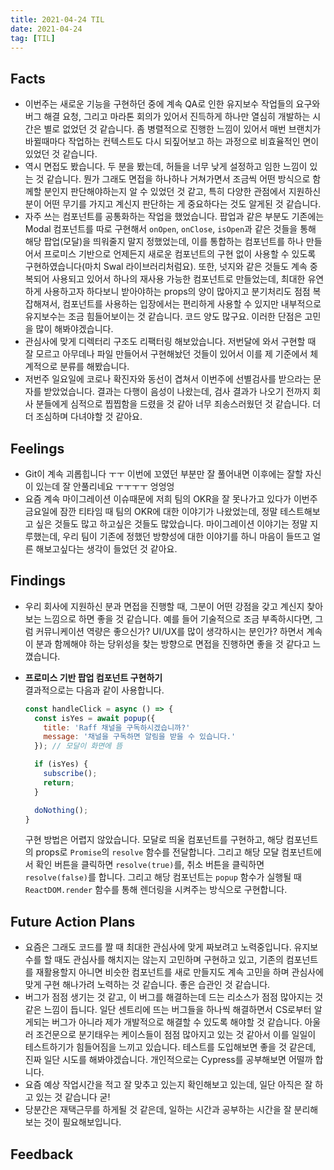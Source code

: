 ```yaml
---
title: 2021-04-24 TIL
date: 2021-04-24
tag: [TIL]
---
```


## Facts

- 이번주는 새로운 기능을 구현하던 중에 계속 QA로 인한 유지보수 작업들의 요구와 버그 해결 요청, 그리고 마라톤 회의가 있어서 진득하게 하나만 열심히 개발하는 시간은 별로 없었던 것 같습니다. 좀 병렬적으로 진행한 느낌이 있어서 매번 브랜치가 바뀔때마다 작업하는 컨텍스트도 다시 되짚어보고 하는 과정으로 비효율적인 면이 있었던 것 같습니다.
- 역시 면접도 봤습니다. 두 분을 봤는데, 허들을 너무 낮게 설정하고 임한 느낌이 있는 것 같습니다. 뭔가 그래도 면접을 하나하나 거쳐가면서 조금씩 어떤 방식으로 함께할 분인지 판단해야하는지 알 수 있었던 것 같고, 특히 다양한 관점에서 지원하신 분이 어떤 무기를 가지고 계신지 판단하는 게 중요하다는 것도 알게된 것 같습니다.
- 자주 쓰는 컴포넌트를 공통화하는 작업을 했었습니다. 팝업과 같은 부분도 기존에는 Modal 컴포넌트를 따로 구현해서 `onOpen`, `onClose`, `isOpen`과 같은 것들을 통해 해당 팝업(모달)을 띄워줄지 말지 정했었는데, 이를 통합하는 컴포넌트를 하나 만들어서 프로미스 기반으로 언제든지 새로운 컴포넌트의 구현 없이 사용할 수 있도록 구현하였습니다(마치 Swal 라이브러리처럼요). 또한, 넛지와 같은 것들도 계속 중복되어 사용되고 있어서 하나의 재사용 가능한 컴포넌트로 만들었는데, 최대한 유연하게 사용하고자 하다보니 받아야하는 props의 양이 많아지고 분기처리도 점점 복잡해져서, 컴포넌트를 사용하는 입장에서는 편리하게 사용할 수 있지만 내부적으로 유지보수는 조금 힘들어보이는 것 같습니다. 코드 양도 많구요. 이러한 단점은 고민을 많이 해봐야겠습니다. 
- 관심사에 맞게 디렉터리 구조도 리팩터링 해보았습니다. 저번달에 와서 구현할 때 잘 모르고 아무데나 파일 만들어서 구현해놨던 것들이 있어서 이를 제 기준에서 체계적으로 분류를 해봤습니다.
- 저번주 일요일에 코로나 확진자와 동선이 겹쳐서 이번주에 선별검사를 받으라는 문자를 받았었습니다. 결과는 다행이 음성이 나왔는데, 검사 결과가 나오기 전까지 회사 분들에게 심적으로 찝찝함을 드렸을 것 같아 너무 죄송스러웠던 것 같습니다. 더더 조심하며 다녀야할 것 같아요.

## Feelings

- Git이 계속 괴롭힙니다 ㅜㅜ 이번에 꼬였던 부분만 잘 풀어내면 이후에는 잘할 자신이 있는데 잘 안풀리네요 ㅜㅜㅜㅜ 엉엉엉
- 요즘 계속 마이그레이션 이슈때문에 저희 팀의 OKR을 잘 못나가고 있다가 이번주 금요일에 잠깐 티타임 때 팀의 OKR에 대한 이야기가 나왔었는데, 정말 테스트해보고 싶은 것들도 많고 하고싶은 것들도 많았습니다. 마이그레이션 이야기는 정말 지루했는데, 우리 팀이 기존에 정했던 방향성에 대한 이야기를 하니 마음이 들뜨고 얼른 해보고싶다는 생각이 들었던 것 같아요.

## Findings

- 우리 회사에 지원하신 분과 면접을 진행할 때, 그분이 어떤 강점을 갖고 계신지 찾아보는 느낌으로 하면 좋을 것 같습니다. 예를 들어 기술적으로 조금 부족하시다면, 그럼 커뮤니케이션 역량은 좋으신가? UI/UX를 많이 생각하시는 분인가? 하면서 계속 이 분과 함께해야 하는 당위성을 찾는 방향으로 면접을 진행하면 좋을 것 같다고 느꼈습니다.
- **프로미스 기반 팝업 컴포넌트 구현하기**  
  결과적으로는 다음과 같이 사용합니다.  
  
    ```js
    const handleClick = async () => {
      const isYes = await popup({
        title: 'Raff 채널을 구독하시겠습니까?'
        message: '채널을 구독하면 알림을 받을 수 있습니다.'
      }); // 모달이 화면에 뜸

      if (isYes) {
        subscribe();
        return;
      }

      doNothing();
    }
    ```

    구현 방법은 어렵지 않았습니다. 모달로 띄울 컴포넌트를 구현하고, 해당 컴포넌트의 props로 `Promise`의 `resolve` 함수를 전달합니다. 그리고 해당 모달 컴포넌트에서 확인 버튼을 클릭하면 `resolve(true)`를, 취소 버튼을 클릭하면 `resolve(false)`를 합니다. 그리고 해당 컴포넌트는 `popup` 함수가 실행될 때 `ReactDOM.render` 함수를 통해 렌더링을 시켜주는 방식으로 구현합니다.

## Future Action Plans

- 요즘은 그래도 코드를 짤 때 최대한 관심사에 맞게 짜보려고 노력중입니다. 유지보수를 할 때도 관심사를 해치지는 않는지 고민하며 구현하고 있고, 기존의 컴포넌트를 재활용할지 아니면 비슷한 컴포넌트를 새로 만들지도 계속 고민을 하며 관심사에 맞게 구현 해나가려 노력하는 것 같습니다. 좋은 습관인 것 같습니다.
- 버그가 점점 생기는 것 같고, 이 버그를 해결하는데 드는 리소스가 점점 많아지는 것 같은 느낌이 듭니다. 일단 센트리에 뜨는 버그들을 하나씩 해결하면서 CS로부터 알게되는 버그가 아니라 제가 개발적으로 해결할 수 있도록 해야할 것 같습니다. 아울러 조건문으로 분기태우는 케이스들이 점점 많아지고 있는 것 같아서 이를 일일이 테스트하기가 힘들어짐을 느끼고 있습니다. 테스트를 도입해보면 좋을 것 같은데, 진짜 일단 시도를 해봐야겠습니다. 개인적으로는 Cypress를 공부해보면 어떨까 합니다.
- 요즘 예상 작업시간을 적고 잘 맞추고 있는지 확인해보고 있는데, 일단 아직은 잘 하고 있는 것 같습니다 굳!
- 당분간은 재택근무를 하게될 것 같은데, 일하는 시간과 공부하는 시간을 잘 분리해보는 것이 필요해보입니다.

## Feedback
